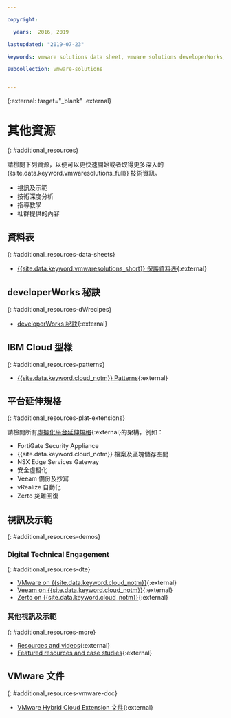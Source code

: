 ```yaml
---

copyright:

  years:  2016, 2019

lastupdated: "2019-07-23"

keywords: vmware solutions data sheet, vmware solutions developerWorks, vmware solutions video

subcollection: vmware-solutions


---
```


{:external: target="_blank" .external}

# 其他資源
{: #additional_resources}

請檢閱下列資源，以便可以更快速開始或者取得更多深入的 {{site.data.keyword.vmwaresolutions_full}} 技術資訊。
* 視訊及示範
* 技術深度分析
* 指導教學
* 社群提供的內容

## 資料表
{: #additional_resources-data-sheets}

* [{{site.data.keyword.vmwaresolutions_short}} 保護資料表](https://www.ibm.com/software/reports/compatibility/clarity-reports/report/html/softwareReqsForProduct?deliverableId=236C87407E7411E6BA51E79BE9476040){:external}

## developerWorks 秘訣
{: #additional_resources-dWrecipes}

* [developerWorks 秘訣](https://developer.ibm.com/recipes/tutorials/?s=VMware+Solutions){:external}

## IBM Cloud 型樣
{: #additional_resources-patterns}

* [{{site.data.keyword.cloud_notm}} Patterns](https://ibmcloudpatterns.mybluemix.net/#862581F800007C53/862581F800007DD5/862581D000837B23){:external}

## 平台延伸規格
{: #additional_resources-plat-extensions}

請檢閱所有[虛擬化平台延伸規格](https://www.ibm.com/cloud/garage/architectures/virtualizationArchitecture/allvirtualizationextensions){:external}的架構，例如：
* FortiGate Security Appliance
* {{site.data.keyword.cloud_notm}} 檔案及區塊儲存空間
* NSX Edge Services Gateway
* 安全虛擬化
* Veeam 備份及抄寫
* vRealize 自動化
* Zerto 災難回復

## 視訊及示範
{: #additional_resources-demos}

### Digital Technical Engagement
{: #additional_resources-dte}

* [VMware on {{site.data.keyword.cloud_notm}}](https://www.ibm.com/demos/collection/IBM-Cloud-for-VMware-Solutions/){:external}
* [Veeam on {{site.data.keyword.cloud_notm}}](https://www.ibm.com/demos/collection/Veeam-on-IBM-Cloud){:external}
* [Zerto on {{site.data.keyword.cloud_notm}}](https://www.ibm.com/demos/collection/Zerto-on-IBM-Cloud){:external}

### 其他視訊及示範
{: #additional_resources-more}

* [Resources and videos](https://www.ibm.com/cloud/garage/architectures/virtualizationArchitecture/resources){:external}
* [Featured resources and case studies](https://www.ibm.com/cloud/vmware){:external}

## VMware 文件
{: #additional_resources-vmware-doc}

* [VMware Hybrid Cloud Extension 文件](https://cloud.vmware.com/vmware-hcx/resources){:external}
